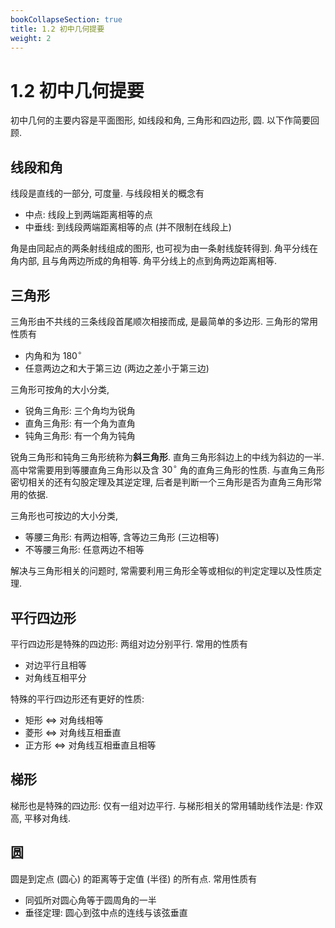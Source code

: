 ```yaml
---
bookCollapseSection: true
title: 1.2 初中几何提要
weight: 2
---
```


# 1.2 初中几何提要

初中几何的主要内容是平面图形, 如线段和角, 三角形和四边形, 圆. 以下作简要回顾.

## 线段和角

线段是直线的一部分, 可度量. 与线段相关的概念有

- 中点: 线段上到两端距离相等的点
- 中垂线: 到线段两端距离相等的点 (并不限制在线段上)

角是由同起点的两条射线组成的图形, 也可视为由一条射线旋转得到. 角平分线在角内部, 且与角两边所成的角相等. 角平分线上的点到角两边距离相等.

## 三角形

三角形由不共线的三条线段首尾顺次相接而成, 是最简单的多边形. 三角形的常用性质有

- 内角和为 $180^\circ$
- 任意两边之和大于第三边 (两边之差小于第三边)

三角形可按角的大小分类,

- 锐角三角形: 三个角均为锐角
- 直角三角形: 有一个角为直角
- 钝角三角形: 有一个角为钝角

锐角三角形和钝角三角形统称为**斜三角形**. 直角三角形斜边上的中线为斜边的一半. 高中常需要用到等腰直角三角形以及含 $30^\circ$ 角的直角三角形的性质. 与直角三角形密切相关的还有勾股定理及其逆定理, 后者是判断一个三角形是否为直角三角形常用的依据.

三角形也可按边的大小分类,

- 等腰三角形: 有两边相等, 含等边三角形 (三边相等)
- 不等腰三角形: 任意两边不相等

解决与三角形相关的问题时, 常需要利用三角形全等或相似的判定定理以及性质定理.

## 平行四边形

平行四边形是特殊的四边形: 两组对边分别平行. 常用的性质有

- 对边平行且相等
- 对角线互相平分

特殊的平行四边形还有更好的性质:

- 矩形 $\Leftrightarrow$ 对角线相等
- 菱形 $\Leftrightarrow$ 对角线互相垂直
- 正方形 $\Leftrightarrow$ 对角线互相垂直且相等

## 梯形

梯形也是特殊的四边形: 仅有一组对边平行. 与梯形相关的常用辅助线作法是: 作双高, 平移对角线.

## 圆

圆是到定点 (圆心) 的距离等于定值 (半径) 的所有点. 常用性质有

- 同弧所对圆心角等于圆周角的一半
- 垂径定理: 圆心到弦中点的连线与该弦垂直
